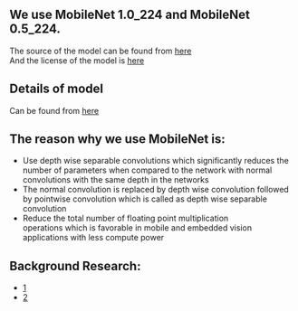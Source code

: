 ## We use MobileNet 1.0_224 and MobileNet 0.5_224.  
The source of the model can be found from [here](https://github.com/googlecodelabs/tensorflow-for-poets-2)  
And the license of the model is [here](https://github.com/googlecodelabs/tensorflow-for-poets-2/blob/master/LICENSE)  
## Details of model
Can be found from [here](https://arxiv.org/pdf/1704.04861.pdf)
## The reason why we use MobileNet is:
* Use depth wise separable convolutions which significantly reduces the number of parameters when compared to the network with normal convolutions with the same depth in the networks
* The normal convolution is replaced by depth wise convolution followed by pointwise convolution which is called as depth wise separable convolution
* Reduce the total number of floating point multiplication operations which is favorable in mobile and embedded vision applications with less compute power
## Background Research:
* [1](https://medium.com/@yu4u/why-mobilenet-and-its-variants-e-g-shufflenet-are-fast-1c7048b9618d)
* [2](https://arxiv.org/pdf/1704.04861.pdf)
